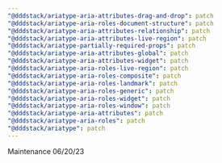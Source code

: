 ```yaml
---
"@dddstack/ariatype-aria-attributes-drag-and-drop": patch
"@dddstack/ariatype-aria-roles-document-structure": patch
"@dddstack/ariatype-aria-attributes-relationship": patch
"@dddstack/ariatype-aria-attributes-live-region": patch
"@dddstack/ariatype-partially-required-props": patch
"@dddstack/ariatype-aria-attributes-global": patch
"@dddstack/ariatype-aria-attributes-widget": patch
"@dddstack/ariatype-aria-roles-live-region": patch
"@dddstack/ariatype-aria-roles-composite": patch
"@dddstack/ariatype-aria-roles-landmark": patch
"@dddstack/ariatype-aria-roles-generic": patch
"@dddstack/ariatype-aria-roles-widget": patch
"@dddstack/ariatype-aria-roles-window": patch
"@dddstack/ariatype-aria-attributes": patch
"@dddstack/ariatype-aria-roles": patch
"@dddstack/ariatype": patch
---
```


Maintenance 06/20/23
